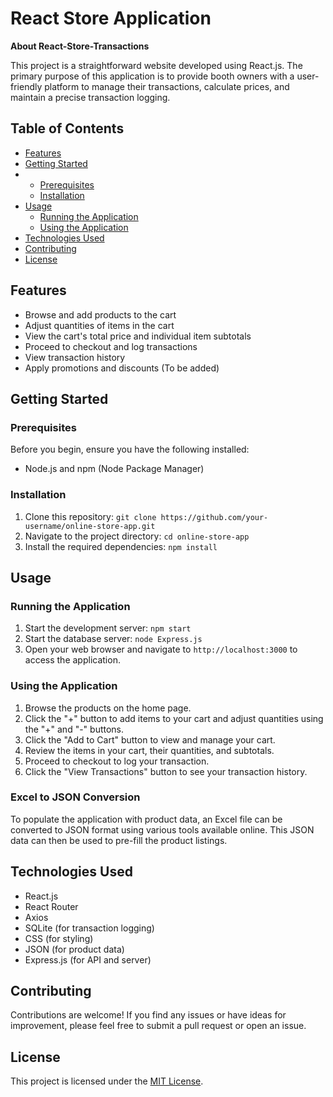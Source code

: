 # React Store Application

**About React-Store-Transactions**

This project is a straightforward website developed using React.js. The primary purpose of this application is to provide booth owners with a user-friendly platform to manage their transactions, calculate prices, and maintain a precise transaction logging.


## Table of Contents

- [Features](#features)
- [Getting Started](#getting-started)
- - [Prerequisites](#prerequisites)
  - [Installation](#installation)
- [Usage](#usage)
  - [Running the Application](#running-the-application)
  - [Using the Application](#using-the-application)
- [Technologies Used](#technologies-used)
- [Contributing](#contributing)
- [License](#license)

## Features

- Browse and add products to the cart
- Adjust quantities of items in the cart
- View the cart's total price and individual item subtotals
- Proceed to checkout and log transactions
- View transaction history
- Apply promotions and discounts (To be added)

## Getting Started
### Prerequisites

Before you begin, ensure you have the following installed:

- Node.js and npm (Node Package Manager)

### Installation

1. Clone this repository: `git clone https://github.com/your-username/online-store-app.git`
2. Navigate to the project directory: `cd online-store-app`
3. Install the required dependencies: `npm install`

## Usage
### Running the Application

1. Start the development server: `npm start`
2. Start the database server: `node Express.js`
3. Open your web browser and navigate to `http://localhost:3000` to access the application.

### Using the Application

1. Browse the products on the home page.
2. Click the "+" button to add items to your cart and adjust quantities using the "+" and "-" buttons.
3. Click the "Add to Cart" button to view and manage your cart.
4. Review the items in your cart, their quantities, and subtotals.
5. Proceed to checkout to log your transaction.
6. Click the "View Transactions" button to see your transaction history.

### Excel to JSON Conversion

To populate the application with product data, an Excel file can be converted to JSON format using various tools available online. This JSON data can then be used to pre-fill the product listings.

## Technologies Used

- React.js
- React Router
- Axios
- SQLite (for transaction logging)
- CSS (for styling)
- JSON (for product data)
- Express.js (for API and server)

## Contributing

Contributions are welcome! If you find any issues or have ideas for improvement, please feel free to submit a pull request or open an issue.

## License

This project is licensed under the [MIT License](LICENSE).
